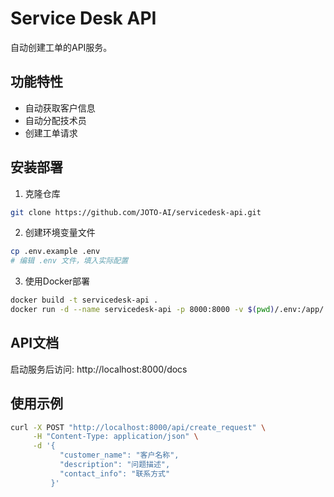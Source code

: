 # Service Desk API

自动创建工单的API服务。

## 功能特性
- 自动获取客户信息
- 自动分配技术员
- 创建工单请求

## 安装部署
1. 克隆仓库
```bash
git clone https://github.com/JOTO-AI/servicedesk-api.git
```

2. 创建环境变量文件
```bash
cp .env.example .env
# 编辑 .env 文件，填入实际配置
```

3. 使用Docker部署
```bash
docker build -t servicedesk-api .
docker run -d --name servicedesk-api -p 8000:8000 -v $(pwd)/.env:/app/.env servicedesk-api
```

## API文档
启动服务后访问: http://localhost:8000/docs

## 使用示例
```bash
curl -X POST "http://localhost:8000/api/create_request" \
     -H "Content-Type: application/json" \
     -d '{
           "customer_name": "客户名称",
           "description": "问题描述",
           "contact_info": "联系方式"
         }'
```